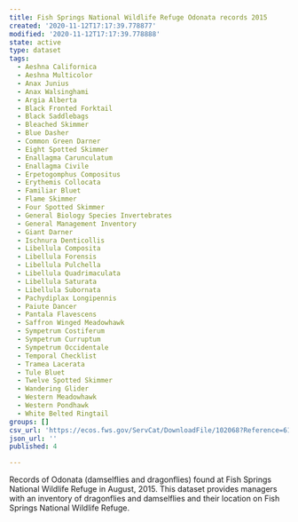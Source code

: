 ```yaml
---
title: Fish Springs National Wildlife Refuge Odonata records 2015
created: '2020-11-12T17:17:39.778877'
modified: '2020-11-12T17:17:39.778888'
state: active
type: dataset
tags:
  - Aeshna Californica
  - Aeshna Multicolor
  - Anax Junius
  - Anax Walsinghami
  - Argia Alberta
  - Black Fronted Forktail
  - Black Saddlebags
  - Bleached Skimmer
  - Blue Dasher
  - Common Green Darner
  - Eight Spotted Skimmer
  - Enallagma Carunculatum
  - Enallagma Civile
  - Erpetogomphus Compositus
  - Erythemis Collocata
  - Familiar Bluet
  - Flame Skimmer
  - Four Spotted Skimmer
  - General Biology Species Invertebrates
  - General Management Inventory
  - Giant Darner
  - Ischnura Denticollis
  - Libellula Composita
  - Libellula Forensis
  - Libellula Pulchella
  - Libellula Quadrimaculata
  - Libellula Saturata
  - Libellula Subornata
  - Pachydiplax Longipennis
  - Paiute Dancer
  - Pantala Flavescens
  - Saffron Winged Meadowhawk
  - Sympetrum Costiferum
  - Sympetrum Curruptum
  - Sympetrum Occidentale
  - Temporal Checklist
  - Tramea Lacerata
  - Tule Bluet
  - Twelve Spotted Skimmer
  - Wandering Glider
  - Western Meadowhawk
  - Western Pondhawk
  - White Belted Ringtail
groups: []
csv_url: 'https://ecos.fws.gov/ServCat/DownloadFile/102068?Reference=61548'
json_url: ''
published: 4

---
```

Records of Odonata (damselflies and dragonflies) found at Fish Springs National Wildlife Refuge in August, 2015. This dataset provides managers with an inventory of dragonflies and damselflies and their location on Fish Springs National Wildlife Refuge.
